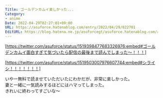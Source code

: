 ```yaml
---
Title: ゴールデンカムイ楽しかった...
Category:
- anime
Date: 2022-04-29T02:27:01+09:00
URL: https://asuforce.hatenablog.com/entry/2022/04/29/022701
EditURL: https://blog.hatena.ne.jp/asuforcegt/asuforce.hatenablog.com/atom/entry/13574176438087234143
---
```


[https://twitter.com/asuforce/status/1519398477683326976:embed#ゴールデンカムイ面白すぎて気づいたら配信の最後まで読んでしまった〜！！！]

[https://twitter.com/asuforce/status/1519503007976607744:embed#シライシ！！！！！！！]

いやー無料で読ませていただいたにわかだが、非常に楽しかった。  
妻と一緒に一気読みするほどにはハマってしまった。  
きれいに終わってすごいな～
